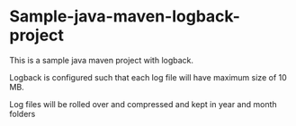 # Sample-java-maven-logback-project
This is a sample java maven project with logback.

Logback is configured such that each log file will have maximum size of 10 MB. 

Log files will be rolled over and compressed and kept in year and month folders
